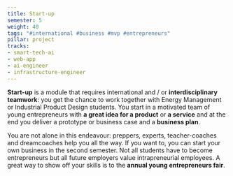 ```yaml
---
title: Start-up
semester: 5
weight: 40
tags: "#international #business #mvp #entrepreneurs"
pillar: project
tracks:
- smart-tech-ai
- web-app
- ai-engineer
- infrastructure-engineer
---
```


**Start-up** is a module that requires international and / or **interdisciplinary teamwork**: you get the chance to work together with Energy Management or Industrial Product Design students.
You start in a motivated team of young entrepreneurs with **a great idea for a product** or **a service** and at the end you deliver a prototype or business case and a **business plan**.

You are not alone in this endeavour: preppers, experts, teacher-coaches and dreamcoaches help you all the way. If you want to, you can start your own business in the second semester. Not all students have to become entrepreneurs but all future employers value intrapreneurial employees. A great way to show off your skills is to the **annual young entrepreneurs fair**.
